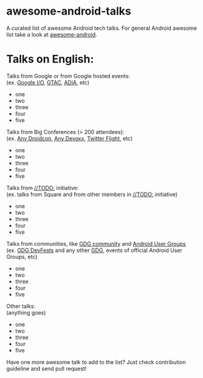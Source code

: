 awesome-android-talks
=====================

A curated list of awesome Android tech talks. For general Android awesome list take a look at [awesome-android](https://github.com/JStumpp/awesome-android).

Talks on English:
====

Talks from Google or from Google hosted events:  
(ex. [Google I/O](https://www.google.com/events/io), [GTAC](https://developers.google.com/google-test-automation-conference/), [ADiA](https://www.youtube.com/playlist?list=PLWz5rJ2EKKc8j2B95zGMb8muZvrIy-wcF), etc)
* one
* two
* three
* four
* five

Talks from Big Conferences (> 200 attendees):  
(ex. [Any Droidcon](http://droidcon.com/), [Any Devoxx](http://www.devoxx.com/), [Twitter Flight](https://www.twitterflight.com), etc)
* one
* two
* three
* four
* five

Talks from [//TODO:](http://todogroup.org/) initiative:  
(ex. talks from Square and from other members in [//TODO:](http://todogroup.org/) initiative)
* one
* two
* three
* four
* five

Talks from communities, like [GDG community](https://developers.google.com/groups/) and [Android User Groups](https://www.google.com/?q=android%20user%20groups)  
(ex. [GDG DevFests](https://developers.google.com/events/devfest/) and any other [GDG](http://gdg.events/), events of official Android User Groups, etc)
* one
* two
* three
* four
* five

Other talks:  
(anything goes)
* one
* two
* three
* four
* five

Have one more awesome talk to add to the list? Just check contribution guideline and send pull request!
